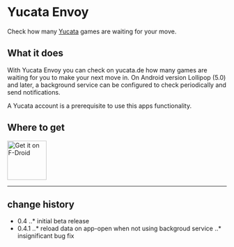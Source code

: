 Yucata Envoy
============

Check how many [Yucata](http://yucata.de "Yucata Online Gaming") games are waiting for your move.

## What it does

With Yucata Envoy you can check on yucata.de how many games are waiting for you
to make your next move in. On Android version Lollipop (5.0) and later, a
background service can be configured to check periodically and send
notifications.

A Yucata account is a prerequisite to use this apps functionality.

## Where to get

<a href="https://f-droid.org/packages/kaba.yucata.envoy/" target="_blank">
<img src="https://f-droid.org/badge/get-it-on.png" alt="Get it on F-Droid" height="90"/></a>

---

## change history

- 0.4
..* initial beta release
- 0.4.1
..* reload data on app-open when not using backgroud service
..* insignificant bug fix
